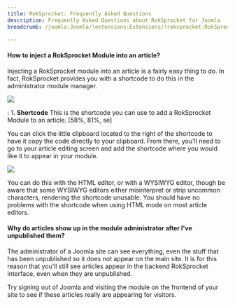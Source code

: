 ```yaml
---
title: RokSprocket: Frequently Asked Questions
description: Frequently Asked Questions about RokSprocket for Joomla
breadcrumb: /joomla:Joomla/!extensions:Extensions/!roksprocket:RokSprocket

---
```


#### How to inject a RokSprocket Module into an article?
Injecting a RokSprocket module into an article is a fairly easy thing to do. In fact, RokSprocket provides you with a shortcode to do this in the administrator module manager.

![][module_1]

:   1. **Shortcode** This is the shortcode you can use to add a RokSprocket Module to an article. [58%, 81%, se]

You can click the little clipboard located to the right of the shortcode to have it copy the code directly to your clipboard. From there, you'll need to go to your article editing screen and add the shortcode where you would like it to appear in your module.

![][module_3]

You can do this with the HTML editor, or with a WYSIWYG editor, though be aware that some WYSIWYG editors either misinterpret or strip uncommon characters, rendering the shortcode unusable. You should have no problems with the shortcode when using HTML mode on most article editors.

#### Why do articles show up in the module administrator after I've unpublished them?
The administrator of a Joomla site can see everything, even the stuff that has been unpublished so it does not appear on the main site. It is for this reason that you'll still see articles appear in the backend RokSprocket interface, even when they are unpublished. 

Try signing out of Joomla and visiting the module on the frontend of your site to see if these articles really are appearing for visitors.

[module_1]: assets/add_module_to_article_1.jpeg
[module_2]: assets/add_module_to_article_2.jpeg
[module_3]: assets/add_module_to_article_3.jpeg
